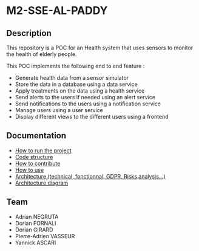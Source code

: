 # M2-SSE-AL-PADDY

## Description

This repository is a POC for an Health system that uses sensors to monitor the health of elderly people.

This POC implements the following end to end feature : 
- Generate health data from a sensor simulator
- Store the data in a database using a data service
- Apply treatments on the data using a health service
- Send alerts to the users if needed using an alert service
- Send notifications to the users using a notification service
- Manage users using a user service
- Display different views to the different users using a frontend

## Documentation

- [How to run the project](./docs/HowToRun.md)
- [Code structure](./docs/CodeStructure.md)
- [How to contribute](./docs/HowToContribute.md)
- [How to use](./docs/HowToUse.md)
- [Architecture (technical, fonctionnal, GDPR, Risks analysis...)](./docs/Architecture.pdf)
- [Architecture diagram](./docs/Architecture.png)

## Team

- Adrian NEGRUTA
- Dorian FORNALI
- Dorian GIRARD
- Pierre-Adrien VASSEUR
- Yannick ASCARI
